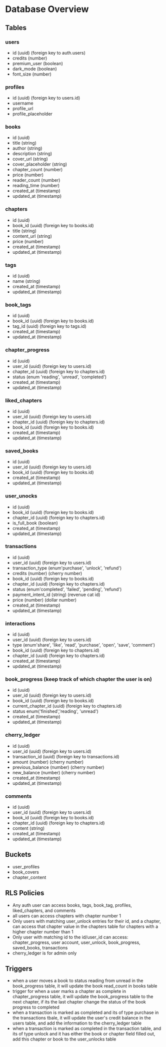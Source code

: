 # Database Overview

## Tables

### users

- id (uuid) (foreign key to auth.users)
- credits (number)
- premium_user (boolean)
- dark_mode (boolean)
- font_size (number)

### profiles

- id (uuid) (foreign key to users.id)
- username
- profile_url
- profile_placeholder

### books

- id (uuid)
- title (string)
- author (string)
- description (string)
- cover_url (string)
- cover_placeholder (string)
- chapter_count (number)
- price (number)
- reader_count (number)
- reading_time (number)
- created_at (timestamp)
- updated_at (timestamp)

### chapters

- id (uuid)
- book_id (uuid) (foreign key to books.id)
- title (string)
- content_url (string)
- price (number)
- created_at (timestamp)
- updated_at (timestamp)

### tags

- id (uuid)
- name (string)
- created_at (timestamp)
- updated_at (timestamp)

### book_tags

- id (uuid)
- book_id (uuid) (foreign key to books.id)
- tag_id (uuid) (foreign key to tags.id)
- created_at (timestamp)
- updated_at (timestamp)

### chapter_progress

- id (uuid)
- user_id (uuid) (foreign key to users.id)
- chapter_id (uuid) (foreign key to chapters.id)
- status (enum 'reading', 'unread', 'completed')
- created_at (timestamp)
- updated_at (timestamp)

### liked_chapters

- id (uuid)
- user_id (uuid) (foreign key to users.id)
- chapter_id (uuid) (foreign key to chapters.id)
- book_id (uuid) (foreign key to books.id)
- created_at (timestamp)
- updated_at (timestamp)

### saved_books

- id (uuid)
- user_id (uuid) (foreign key to users.id)
- book_id (uuid) (foreign key to books.id)
- created_at (timestamp)
- updated_at (timestamp)

### user_unocks

- id (uuid)
- book_id (uuid) (foreign key to books.id)
- chapter_id (uuid) (foreign key to chapters.id)
- is_full_book (boolean)
- created_at (timestamp)
- updated_at (timestamp)

### transactions

- id (uuid)
- user_id (uuid) (foreign key to users.id)
- transaction_type (enum'purchase', 'unlock', 'refund')
- credits (number) (cherry number)
- book_id (uuid) (foreign key to books.id)
- chapter_id (uuid) (foreign key to chapters.id)
- status (enum'completed', 'failed', 'pending', 'refund')
- payment_intent_id (string) (revenue cat id)
- price (number) (dollar number)
- created_at (timestamp)
- updated_at (timestamp)

### interactions

- id (uuid)
- user_id (uuid) (foreign key to users.id)
- type (enum'share', 'like', 'read', 'purchase', 'open', 'save', 'comment')
- book_id (uuid) (foreign key to chapters.id)
- chapter_id (uuid) (foreign key to chapters.id)
- created_at (timestamp)
- updated_at (timestamp)

### book_progress (keep track of which chapter the user is on)

- id (uuid)
- user_id (uuid) (foreign key to users.id)
- book_id (uuid) (foreign key to books.id)
- current_chapter_id (uuid) (foreign key to chapters.id)
- status enum('finished','reading', 'unread')
- created_at (timestamp)
- updated_at (timestamp)

### cherry_ledger

- id (uuid)
- user_id (uuid) (foreign key to users.id)
- transaction_id (uuid) (foreign key to transactions.id)
- amount (number) (cherry number)
- previous_balance (number) (cherry number)
- new_balance (number) (cherry number)
- created_at (timestamp)
- updated_at (timestamp)

### comments

- id (uuid)
- user_id (uuid) (foreign key to users.id)
- book_id (uuid) (foreign key to books.id)
- chapter_id (uuid) (foreign key to chapters.id)
- content (string)
- created_at (timestamp)
- updated_at (timestamp)

## Buckets

- user_profiles
- book_covers
- chapter_content 

## RLS Policies

- Any auth user can access books, tags, book_tag, profiles, liked_chapters, and comments
- all users can access chapters with chapter number 1
- Only users with matching user_unlock entries for their id, and a chapter, can access that chapter value in the chapters table for chapters with a higher chapter number than 1
- Only user with matching id to the id/user_id can access: chapter_progress, user account, user_unlock, book_progress, saved_books, transactions
- cherry_ledger is for admin only

## Triggers

- when a user moves a book to status reading from unread in the book_progress table, it will update the book read_count in books table
- trigger for when a user marks a chapter as complete in chapter_progress table, it will update the book_progress table to the next chapter, if its the last chapter change the status of the book progress to completed
- when a transaction is marked as completed and its of type purchase in the transactions tbale, it will update the user's credit balance in the users table, and add the information to the cherry_ledger table
- when a transaction is marked as completed in the transaction table, and its of type unlock and it has either the book or chapter field filled out, add this chapter or book to the user_unlocks table
